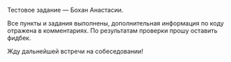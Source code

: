 Тестовое задание — Бохан Анастасии.

Все пункты и задания выполнены, дополнительная информация по коду отражена в комментариях.
По результатам проверки прошу оставить фидбек.

Жду дальнейшей встречи на собеседовании!
